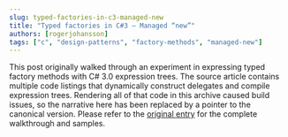 ```yaml
---
slug: typed-factories-in-c3-managed-new
title: "Typed factories in C#3 – Managed “new”"
authors: [rogerjohansson]
tags: ["c", "design-patterns", "factory-methods", "managed-new"]
---
```

This post originally walked through an experiment in expressing typed factory methods with C# 3.0 expression trees. The source article contains multiple code listings that dynamically construct delegates and compile expression trees. Rendering all of that code in this archive caused build issues, so the narrative here has been replaced by a pointer to the canonical version. Please refer to the [original entry](http://rogeralsing.com/2008/02/21/typed-factories-in-c3-managed-new/) for the complete walkthrough and samples.
